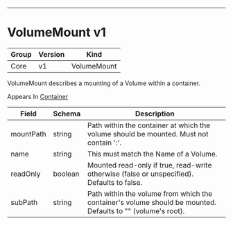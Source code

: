 

-----------
# VolumeMount v1



Group        | Version     | Kind
------------ | ---------- | -----------
Core | v1 | VolumeMount







VolumeMount describes a mounting of a Volume within a container.

<aside class="notice">
Appears In <a href="#container-v1">Container</a> </aside>

Field        | Schema     | Description
------------ | ---------- | -----------
mountPath | string | Path within the container at which the volume should be mounted.  Must not contain ':'.
name | string | This must match the Name of a Volume.
readOnly | boolean | Mounted read-only if true, read-write otherwise (false or unspecified). Defaults to false.
subPath | string | Path within the volume from which the container's volume should be mounted. Defaults to "" (volume's root).






